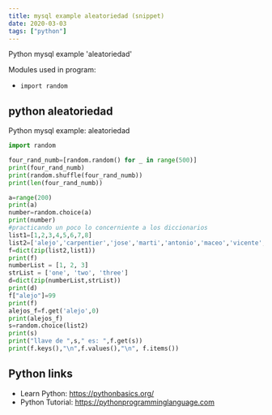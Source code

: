 ```yaml
---
title: mysql example aleatoriedad (snippet)
date: 2020-03-03
tags: ["python"]
---
```

Python mysql example 'aleatoriedad'


Modules used in program: 
* `import random`

## python aleatoriedad

Python mysql example: aleatoriedad

```python
import random

four_rand_numb=[random.random() for _ in range(500)]
print(four_rand_numb)
print(random.shuffle(four_rand_numb))
print(len(four_rand_numb))

a=range(200)
print(a)
number=random.choice(a)
print(number)
#practicando un poco lo concerniente a los diccionarios
list1=[1,2,3,4,5,6,7,8]
list2=['alejo','carpentier','jose','marti','antonio','maceo','vicente','garcia']
f=dict(zip(list2,list1))
print(f)
numberList = [1, 2, 3]
strList = ['one', 'two', 'three']
d=dict(zip(numberList,strList))
print(d)
f["alejo"]=99
print(f)
alejos_f=f.get('alejo',0)
print(alejos_f)
s=random.choice(list2)
print(s)
print("llave de ",s," es: ",f.get(s))
print(f.keys(),"\n",f.values(),"\n", f.items())


```

## Python links

- Learn Python: https://pythonbasics.org/
- Python Tutorial: https://pythonprogramminglanguage.com
